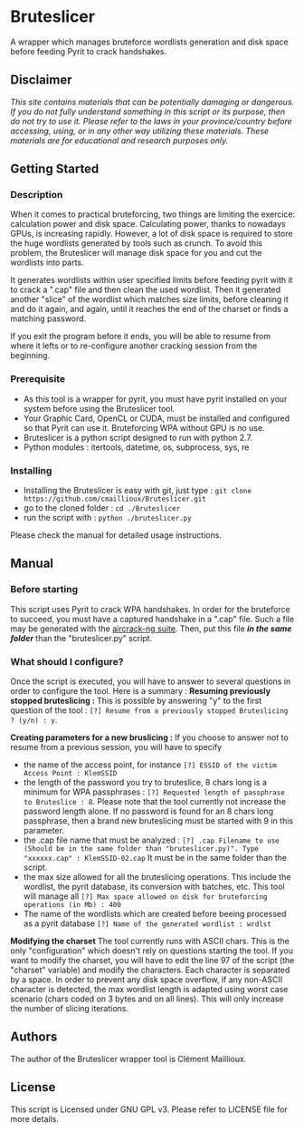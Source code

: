 # Bruteslicer
A wrapper which manages bruteforce wordlists generation and disk space before feeding Pyrit to crack handshakes.

## Disclaimer
*This site contains materials that can be potentially damaging or dangerous. If you do not fully understand something in this script or its purpose, then do not try to use it. Please refer to the laws in your province/country before accessing, using, or in any other way utilizing these materials. These materials are for educational and research purposes only.*

## Getting Started
### Description
When it comes to practical bruteforcing, two things are limiting the exercice: calculation power and disk space. Calculating power, thanks to nowadays GPUs, is increasing rapidly. However, a lot of disk space is required to store the huge wordlists generated by tools such as crunch. 
To avoid this problem, the Bruteslicer will manage disk space for you and cut the wordlists into parts. 

It generates wordlists within user specified limits before feeding pyrit with it to crack a ".cap" file and then clean the used wordlist. Then it generated another "slice" of the wordlist which matches size limits, before cleaning it and do it again, and again, until it reaches the end of the charset or finds a matching password.

If you exit the program before it ends, you will be able to resume from where it lefts or to re-configure another cracking session from the beginning.

### Prerequisite
* As this tool is a wrapper for pyrit, you must have pyrit installed on your system before using the Bruteslicer tool.
* Your Graphic Card, OpenCL or CUDA, must be installed and configured so that Pyrit can use it. Bruteforcing WPA without GPU is no use.
* Bruteslicer is a python script designed to run with python 2.7.
* Python modules : itertools, datetime, os, subprocess, sys, re

### Installing
* Installing the Bruteslicer is easy with git, just type : `git clone https://github.com/cmaillioux/Bruteslicer.git`
* go to the cloned folder : `cd ./Bruteslicer`
* run the script with : `python ./bruteslicer.py`

Please check the manual for detailed usage instructions.

## Manual
### Before starting
This script uses Pyrit to crack WPA handshakes. In order for the bruteforce to succeed, you must have a captured handshake in a ".cap" file. Such a file may be generated with the [aircrack-ng suite](https://www.aircrack-ng.org/).
Then, put this file ___in the same folder___ than the "bruteslicer.py" script.

### What should I configure?
Once the script is executed, you will have to answer to several questions in order to configure the tool. Here is a summary : 
__Resuming previously stopped bruteslicing :__ This is possible by answering "y" to the first question of the tool : `[?] Resume from a previously stopped Bruteslicing ? (y/n) : y`.

__Creating parameters for a new bruslicing :__ If you choose to answer not to resume from a previous session, you will have to specify 
- the name of the access point, for instance `[?] ESSID of the victim Access Point : KlemSSID`
- the length of the password you try to bruteslice, 8 chars long is a minimum for WPA passphrases : `[?] Requested length of passphrase to Bruteslice : 8`. Please note that the tool currently not increase the password length alone. If no password is found for an 8 chars long passphrase, then a brand new bruteslicing must be started with 9 in this parameter.
- the .cap file name that must be analyzed : `[?] .cap Filename to use (Should be in the same folder than "bruteslicer.py)". Type "xxxxxx.cap" : KlemSSID-02.cap` It must be in the same folder than the script.
- the max size allowed for all the bruteslicing operations. This include the wordlist, the pyrit database, its conversion with batches, etc. This tool will manage all `[?] Max space allowed on disk for bruteforcing operations (in Mb) : 400`
- The name of the wordlists which are created before beeing processed as a pyrit database `[?] Name of the generated wordlist : wrdlst`

__Modifying the charset__ The tool currently runs with ASCII chars. This is the only "configuration" which doesn't rely on questions starting the tool. If you want to modify the charset, you will have to edit the line 97 of the script (the "charset" variable) and modify the characters. Each character is separated by a space. 
In order to prevent any disk space overflow, if any non-ASCII character is detected, the max wordlist length is adapted using worst case scenario (chars coded on 3 bytes and on all lines). This will only increase the number of slicing iterations.

## Authors
The author of the Bruteslicer wrapper tool is Clément Maillioux. 

## License
This script is Licensed under GNU GPL v3. Please refer to LICENSE file for more details.
